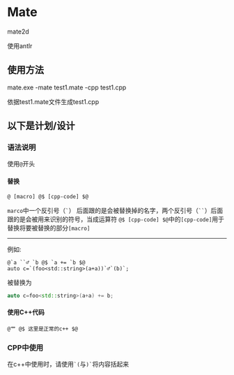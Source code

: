 ﻿# Mate

mate2d

使用antlr

## 使用方法
mate.exe -mate test1.mate -cpp test1.cpp 

依据test1.mate文件生成test1.cpp

## 以下是计划/设计

### 语法说明

使用`@`开头

#### 替换

    @ [macro] @$ [cpp-code] $@

`marco`中一个反引号（``` ` ```） 后面跟的是会被替换掉的名字，两个反引号（``` `` ```）后面跟的是会被用来识别的符号，当成运算符
`@$ [cpp-code] $@`中的`[cpp-code]`用于替换将要被替换的部分`[macro]`

--------

例如:

    @`a ``♂ `b @$ `a += `b $@
    auto c=`(foo<std::string>(a+a))`♂`(b)`;

被替换为

```cpp
auto c=foo<std::string>(a+a) += b;
```

#### 使用C++代码

    @艹 @$ 这里是正常的c++ $@

### CPP中使用

在c++中使用时，请使用``` `( ```与``` )` ```将内容括起来
